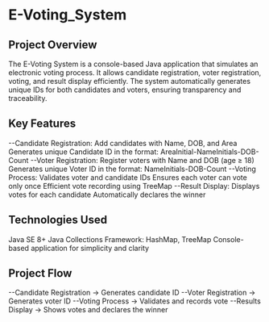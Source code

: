 # E-Voting_System

Project Overview
------------------
The E-Voting System is a console-based Java application that simulates an electronic voting process. It allows candidate registration, voter registration, voting, and result display efficiently. The system automatically generates unique IDs for both candidates and voters, ensuring transparency and traceability.

Key Features
------------------
--Candidate Registration:
    Add candidates with Name, DOB, and Area
    Generates unique Candidate ID in the format: AreaInitial-NameInitials-DOB-Count
--Voter Registration:
    Register voters with Name and DOB (age ≥ 18)
    Generates unique Voter ID in the format: NameInitials-DOB-Count
--Voting Process:
    Validates voter and candidate IDs
    Ensures each voter can vote only once
    Efficient vote recording using TreeMap
--Result Display:
  Displays votes for each candidate
  Automatically declares the winner

Technologies Used
------------------
  Java SE 8+
  Java Collections Framework: HashMap, TreeMap
  Console-based application for simplicity and clarity

Project Flow
------------------
  --Candidate Registration → Generates candidate ID
  --Voter Registration → Generates voter ID
  --Voting Process → Validates and records vote
  --Results Display → Shows votes and declares the winner

  
